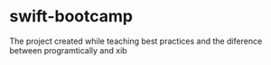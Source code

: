 # swift-bootcamp
The project created while teaching best practices and the diference between programtically and xib
